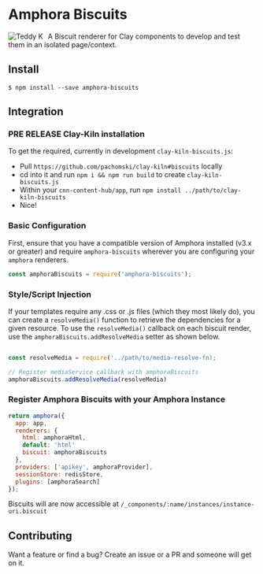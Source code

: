 # Amphora Biscuits

<img src="https://desa.pl/media/img/cms/auction_objects/48844/95c5d8f1da8ff888146754748845d88c.jpg"
     alt="Teddy K"
     style="float: left; margin-right: 10px" />

A Biscuit renderer for Clay components to develop and test them in an isolated page/context.

## Install

`$ npm install --save amphora-biscuits`

## Integration

### **PRE RELEASE** Clay-Kiln installation
To get the required, currently in development `clay-kiln-biscuits.js`:
* Pull `https://github.com/pachomski/clay-kiln#biscuits` locally
* cd into it and run `npm i && npm run build` to create `clay-kiln-biscuits.js`
* Within your `cnn-content-hub/app`, run `npm install ../path/to/clay-kiln-biscuits`
* Nice!

### Basic Configuration

First, ensure that you have a compatible version of Amphora installed (v3.x or greater) and require `amphora-biscuits` wherever you are configuring your `amphora` renderers.

```javascript
const amphoraBiscuits = require('amphora-biscuits');
```

### Style/Script Injection

If your templates require any .css or .js files (which they most likely do), you can create a `resolveMedia()` function to retrieve the dependencies for a given resource. To use the `resolveMedia()` callback on each biscuit render, use the `amphoraBiscuits.addResolveMedia` setter as shown below.

```javascript

const resolveMedia = require('../path/to/media-resolve-fn);

// Register mediaService callback with amphoraBiscuits
amphoraBiscuits.addResolveMedia(resolveMedia)
```

### Register Amphora Biscuits with your Amphora Instance

```javascript
return amphora({
  app: app,
  renderers: {
    html: amphoraHtml,
    default: 'html'
    biscuit: amphoraBiscuits
  },
  providers: ['apikey', amphoraProvider],
  sessionStore: redisStore,
  plugins: [amphoraSearch]
});
```

Biscuits will are now accessible at `/_components/:name/instances/instance-uri.biscuit`

## Contributing

Want a feature or find a bug? Create an issue or a PR and someone will get on it.
